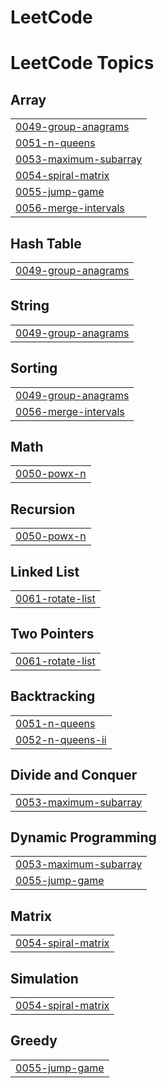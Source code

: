 # LeetCode
<!---LeetCode Topics Start-->
# LeetCode Topics
## Array
|  |
| ------- |
| [0049-group-anagrams](https://github.com/Hiruvinda/LeetCode/tree/master/0049-group-anagrams) |
| [0051-n-queens](https://github.com/Hiruvinda/LeetCode/tree/master/0051-n-queens) |
| [0053-maximum-subarray](https://github.com/Hiruvinda/LeetCode/tree/master/0053-maximum-subarray) |
| [0054-spiral-matrix](https://github.com/Hiruvinda/LeetCode/tree/master/0054-spiral-matrix) |
| [0055-jump-game](https://github.com/Hiruvinda/LeetCode/tree/master/0055-jump-game) |
| [0056-merge-intervals](https://github.com/Hiruvinda/LeetCode/tree/master/0056-merge-intervals) |
## Hash Table
|  |
| ------- |
| [0049-group-anagrams](https://github.com/Hiruvinda/LeetCode/tree/master/0049-group-anagrams) |
## String
|  |
| ------- |
| [0049-group-anagrams](https://github.com/Hiruvinda/LeetCode/tree/master/0049-group-anagrams) |
## Sorting
|  |
| ------- |
| [0049-group-anagrams](https://github.com/Hiruvinda/LeetCode/tree/master/0049-group-anagrams) |
| [0056-merge-intervals](https://github.com/Hiruvinda/LeetCode/tree/master/0056-merge-intervals) |
## Math
|  |
| ------- |
| [0050-powx-n](https://github.com/Hiruvinda/LeetCode/tree/master/0050-powx-n) |
## Recursion
|  |
| ------- |
| [0050-powx-n](https://github.com/Hiruvinda/LeetCode/tree/master/0050-powx-n) |
## Linked List
|  |
| ------- |
| [0061-rotate-list](https://github.com/Hiruvinda/LeetCode/tree/master/0061-rotate-list) |
## Two Pointers
|  |
| ------- |
| [0061-rotate-list](https://github.com/Hiruvinda/LeetCode/tree/master/0061-rotate-list) |
## Backtracking
|  |
| ------- |
| [0051-n-queens](https://github.com/Hiruvinda/LeetCode/tree/master/0051-n-queens) |
| [0052-n-queens-ii](https://github.com/Hiruvinda/LeetCode/tree/master/0052-n-queens-ii) |
## Divide and Conquer
|  |
| ------- |
| [0053-maximum-subarray](https://github.com/Hiruvinda/LeetCode/tree/master/0053-maximum-subarray) |
## Dynamic Programming
|  |
| ------- |
| [0053-maximum-subarray](https://github.com/Hiruvinda/LeetCode/tree/master/0053-maximum-subarray) |
| [0055-jump-game](https://github.com/Hiruvinda/LeetCode/tree/master/0055-jump-game) |
## Matrix
|  |
| ------- |
| [0054-spiral-matrix](https://github.com/Hiruvinda/LeetCode/tree/master/0054-spiral-matrix) |
## Simulation
|  |
| ------- |
| [0054-spiral-matrix](https://github.com/Hiruvinda/LeetCode/tree/master/0054-spiral-matrix) |
## Greedy
|  |
| ------- |
| [0055-jump-game](https://github.com/Hiruvinda/LeetCode/tree/master/0055-jump-game) |
<!---LeetCode Topics End-->
